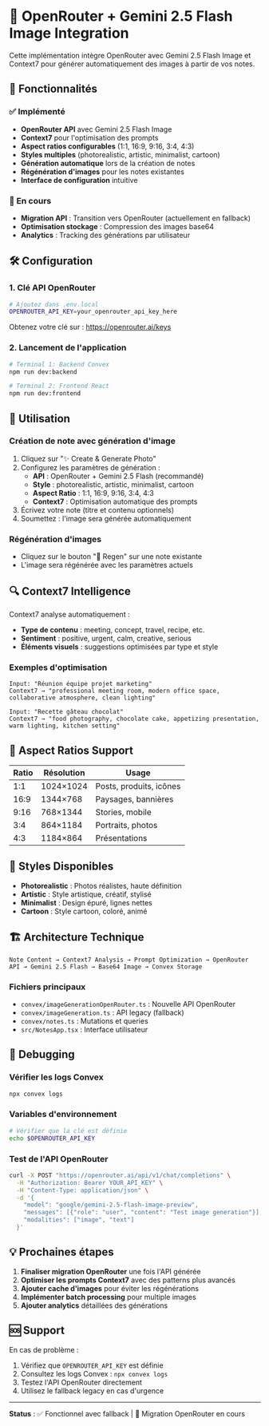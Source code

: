 # 🎨 OpenRouter + Gemini 2.5 Flash Image Integration

Cette implémentation intègre OpenRouter avec Gemini 2.5 Flash Image et Context7 pour générer automatiquement des images à partir de vos notes.

## 🚀 Fonctionnalités

### ✅ Implémenté
- **OpenRouter API** avec Gemini 2.5 Flash Image
- **Context7** pour l'optimisation des prompts
- **Aspect ratios configurables** (1:1, 16:9, 9:16, 3:4, 4:3)
- **Styles multiples** (photorealistic, artistic, minimalist, cartoon)
- **Génération automatique** lors de la création de notes
- **Régénération d'images** pour les notes existantes
- **Interface de configuration** intuitive

### 🔄 En cours
- **Migration API** : Transition vers OpenRouter (actuellement en fallback)
- **Optimisation stockage** : Compression des images base64
- **Analytics** : Tracking des générations par utilisateur

## 🛠️ Configuration

### 1. Clé API OpenRouter
```bash
# Ajoutez dans .env.local
OPENROUTER_API_KEY=your_openrouter_api_key_here
```

Obtenez votre clé sur : https://openrouter.ai/keys

### 2. Lancement de l'application
```bash
# Terminal 1: Backend Convex
npm run dev:backend

# Terminal 2: Frontend React
npm run dev:frontend
```

## 🎯 Utilisation

### Création de note avec génération d'image
1. Cliquez sur "✨ Create & Generate Photo"
2. Configurez les paramètres de génération :
   - **API** : OpenRouter + Gemini 2.5 Flash (recommandé)
   - **Style** : photorealistic, artistic, minimalist, cartoon
   - **Aspect Ratio** : 1:1, 16:9, 9:16, 3:4, 4:3
   - **Context7** : Optimisation automatique des prompts
3. Écrivez votre note (titre et contenu optionnels)
4. Soumettez : l'image sera générée automatiquement

### Régénération d'images
- Cliquez sur le bouton "🎨 Regen" sur une note existante
- L'image sera régénérée avec les paramètres actuels

## 🔍 Context7 Intelligence

Context7 analyse automatiquement :
- **Type de contenu** : meeting, concept, travel, recipe, etc.
- **Sentiment** : positive, urgent, calm, creative, serious
- **Éléments visuels** : suggestions optimisées par type et style

### Exemples d'optimisation
```
Input: "Réunion équipe projet marketing"
Context7 → "professional meeting room, modern office space, collaborative atmosphere, clean lighting"

Input: "Recette gâteau chocolat"
Context7 → "food photography, chocolate cake, appetizing presentation, warm lighting, kitchen setting"
```

## 📐 Aspect Ratios Support

| Ratio | Résolution | Usage |
|-------|------------|-------|
| 1:1 | 1024×1024 | Posts, produits, icônes |
| 16:9 | 1344×768 | Paysages, bannières |
| 9:16 | 768×1344 | Stories, mobile |
| 3:4 | 864×1184 | Portraits, photos |
| 4:3 | 1184×864 | Présentations |

## 🎨 Styles Disponibles

- **Photorealistic** : Photos réalistes, haute définition
- **Artistic** : Style artistique, créatif, stylisé
- **Minimalist** : Design épuré, lignes nettes
- **Cartoon** : Style cartoon, coloré, animé

## 🏗️ Architecture Technique

```
Note Content → Context7 Analysis → Prompt Optimization → OpenRouter API → Gemini 2.5 Flash → Base64 Image → Convex Storage
```

### Fichiers principaux
- `convex/imageGenerationOpenRouter.ts` : Nouvelle API OpenRouter
- `convex/imageGeneration.ts` : API legacy (fallback)
- `convex/notes.ts` : Mutations et queries
- `src/NotesApp.tsx` : Interface utilisateur

## 🐛 Debugging

### Vérifier les logs Convex
```bash
npx convex logs
```

### Variables d'environnement
```bash
# Vérifier que la clé est définie
echo $OPENROUTER_API_KEY
```

### Test de l'API OpenRouter
```bash
curl -X POST "https://openrouter.ai/api/v1/chat/completions" \
  -H "Authorization: Bearer YOUR_API_KEY" \
  -H "Content-Type: application/json" \
  -d '{
    "model": "google/gemini-2.5-flash-image-preview",
    "messages": [{"role": "user", "content": "Test image generation"}],
    "modalities": ["image", "text"]
  }'
```

## 💡 Prochaines étapes

1. **Finaliser migration OpenRouter** une fois l'API générée
2. **Optimiser les prompts Context7** avec des patterns plus avancés
3. **Ajouter cache d'images** pour éviter les régénérations
4. **Implémenter batch processing** pour multiple images
5. **Ajouter analytics** détaillées des générations

## 🆘 Support

En cas de problème :
1. Vérifiez que `OPENROUTER_API_KEY` est définie
2. Consultez les logs Convex : `npx convex logs`
3. Testez l'API OpenRouter directement
4. Utilisez le fallback legacy en cas d'urgence

---

**Status** : ✅ Fonctionnel avec fallback | 🔄 Migration OpenRouter en cours